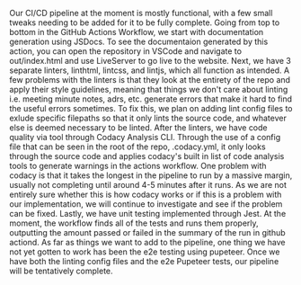 Our CI/CD pipeline at the moment is mostly functional, with a few small tweaks needing to be added for it to be fully complete. Going from top to bottom in the GitHub Actions Workflow, we start with documentation generation using JSDocs. To see the documentaion generated by this action, you can open the repository in VSCode and navigate to out/index.html and use LiveServer to go live to the website. Next, we have 3 separate linters, linthtml, lintcss, and lintjs, which all function as intended. A few problems with the linters is that they look at the entirety of the repo and apply their style guidelines, meaning that things we don't care about linting i.e. meeting minute notes, adrs, etc. generate errors that make it hard to find the useful errors sometimes. To fix this, we plan on adding lint config files to exlude specific filepaths so that it only lints the source code, and whatever else is deemed necessary to be linted. After the linters, we have code quality via tool through Codacy Analysis CLI. Through the use of a config file that can be seen in the root of the repo, .codacy.yml, it only looks through the source code and applies codacy's built in list of code analysis tools to generate warnings in the actions workflow. One problem with codacy is that it takes the longest in the pipeline to run by a massive margin, usually not completing until around 4-5 minutes after it runs. As we are not entirely sure whether this is how codacy works or if this is a problem with our implementation, we will continue to investigate and see if the problem can be fixed. Lastly, we have unit testing implemented through Jest. At the moment, the workflow finds all of the tests and runs them properly, outputting the amount passed or failed in the summary of the run in github actiond. As far as things we want to add to the pipeline, one thing we have not yet gotten to work has been the e2e testing using pupeteer. Once we have both the linting config files and the e2e Pupeteer tests, our pipeline will be tentatively complete. 